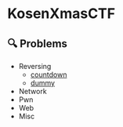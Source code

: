 # KosenXmasCTF
## 🔍 Problems
- Reversing
  - [countdown](https://github.com/KosenXmasCTF/countdown)
  - [dummy](https://github.com/KosenXmasCTF/dummy)
- Network
- Pwn
- Web
- Misc
